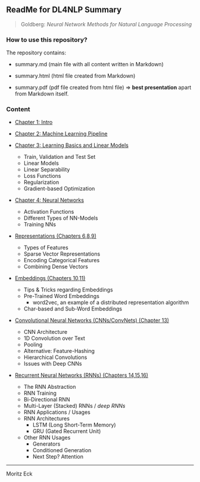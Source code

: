 ## ReadMe for DL4NLP Summary

> Goldberg: _Neural Network Methods for Natural Language Processing_

### How to use this repository?

The repository contains:

- summary.md (main file with all content written in Markdown)

- summary.html (html file created from Markdown)

- summary.pdf (pdf file created from html file) => **best presentation** apart from Markdown itself.

### Content

- [Chapter 1: Intro](summary.md#chapter-1-intro)

- [Chapter 2: Machine Learning Pipeline](summary.md#chapter-2-machine-learning-pipeline)

- [Chapter 3: Learning Basics and Linear Models](summary.md#chapter-3-learning-basics-and-linear-models)

  - Train, Validation and Test Set
  - Linear Models
  - Linear Separability
  - Loss Functions
  - Regularization
  - Gradient-based Optimization

- [Chapter 4: Neural Networks](summary.md#chapter-4-neural-networks)

  - Activation Functions
  - Different Types of NN-Models
  - Training NNs

- [Representations (Chapters 6,8,9)](summary.md#representations-chapters-689)

  - Types of Features
  - Sparse Vector Representations
  - Encoding Categorical Features
  - Combining Dense Vectors

- [Embeddings (Chapters 10,11)](summary.md#embeddings-chapters-1011)

  - Tips & Tricks regarding Embeddings
  - Pre-Trained Word Embeddings
    - word2vec, an example of a distributed representation algorithm
  - Char-based and Sub-Word Embeddings

- [Convolutional Neural Networks (CNNs/ConvNets) (Chapter 13)](summary.md#convolutional-neural-networks-cnnsconvnets-chapter-13)

  - CNN Architecture
  - 1D Convolution over Text
  - Pooling
  - Alternative: Feature-Hashing
  - Hierarchical Convolutions
  - Issues with Deep CNNs

- [Recurrent Neural Networks (RNNs) (Chapters 14,15,16)](summary.md#recurrent-neural-networks-rnns-chapters-141516)

  - The RNN Abstraction
  - RNN Training
  - Bi-Directional RNN
  - Multi-Layer (Stacked) RNNs / _deep RNNs_
  - RNN Applications / Usages
  - RNN Architectures
    - LSTM (Long Short-Term Memory)
    - GRU (Gated Recurrent Unit)
  - Other RNN Usages
    - Generators
    - Conditioned Generation
    - Next Step? Attention

---

Moritz Eck
